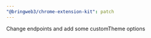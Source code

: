 ```yaml
---
"@bringweb3/chrome-extension-kit": patch
---
```


Change endpoints and add some customTheme options
